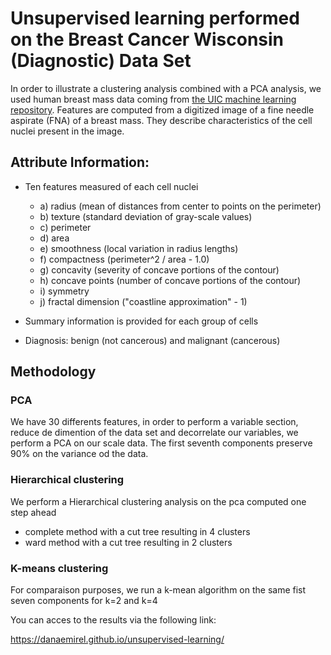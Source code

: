 # Unsupervised learning performed on the Breast Cancer Wisconsin (Diagnostic) Data Set

In order to illustrate a clustering analysis combined with a PCA analysis, we used human breast mass data coming from [the UIC machine learning repository](https://archive.ics.uci.edu/ml/datasets/Breast+Cancer+Wisconsin+(Diagnostic)). Features are computed from a digitized image of a fine needle aspirate (FNA) of a breast mass. They describe characteristics of the cell nuclei present in the image.  

## Attribute Information:

- Ten features measured of each cell nuclei
    - a) radius (mean of distances from center to points on the perimeter)
    - b) texture (standard deviation of gray-scale values)
    - c) perimeter
    - d) area
    - e) smoothness (local variation in radius lengths)
    - f) compactness (perimeter^2 / area - 1.0)
    - g) concavity (severity of concave portions of the contour)
    - h) concave points (number of concave portions of the contour)
    - i) symmetry
    - j) fractal dimension ("coastline approximation" - 1)


- Summary information is provided for each group of cells

- Diagnosis: benign (not cancerous) and malignant (cancerous)

## Methodology

### PCA

We have 30 differents features, in order to perform a variable section, reduce de dimention of the data set and decorrelate our variables, we perform a PCA on our scale data. The first seventh components preserve 90% on the variance od the data. 

### Hierarchical clustering 

We perform a Hierarchical clustering analysis on the pca computed one step ahead
- complete method with a cut tree resulting in 4 clusters 
- ward method with a cut tree resulting in 2 clusters  

### K-means clustering

For comparaison purposes, we run a k-mean algorithm on the same fist seven components for k=2 and k=4

You can acces to the results via the following link:

https://danaemirel.github.io/unsupervised-learning/

